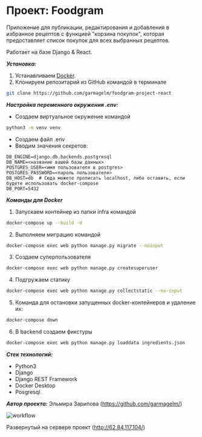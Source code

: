 # Проект: Foodgram
Приложение для публикации, редактирования и добавления в избранное рецептов с функцией "корзина покупок", которая предоставляет список покупок для всех выбранных рецептов.

Работает на базе Django & React.

***Установка:***
1. Устанавливаем [Docker](https://docs.docker.com/engine/install/).
2. Клонируем репозитарий из GitHub командой в терминале 
```bash
git clone https://github.com/garmagelm/foodgram-project-react
```

***Настройка переменного окружения .env:***

* Создаем виртуальное окружение командой 
```bash
python3 -m venv venv
```
* Создаем файл .env
* Вводим значения секретов: 
```
DB_ENGINE=django.db.backends.postgresql
DB_NAME=<название вашей базы данных>
POSTGRES_USER=<имя пользователя в postgres>
POSTGRES_PASSWORD=<пароль пользователя>
DB_HOST=db  # Сюда можете прописать localhost, либо оставить, если будете использовать docker-compose
DB_PORT=5432
```

***Команды для Docker***
1. Запускаем контейнер из папки infra командой
```bash
docker-compose up --build -d
```
2. Выполняем миграцию командой 
```bash
docker-compose exec web python manage.py migrate --noinput
```
3. Создаем суперпользователя 
```bash
docker-compose exec web python manage.py createsuperuser
```
4. Подгружаем статику 
```bash
docker-compose exec web python manage.py collectstatic --no-input
```
5. Команда для остановки запущенных docker-контейнеров и удаление их:
```bash
docker-compose down
```
6. В backend создаем фикстуры 
```bash
docker-compose exec web python manage.py loaddata ingredients.json
```

***Стек технологий:***

* Python3
* Django
* Django REST Framework
* Docker Desktop
* Posgresql

***Автор проекта:***
Эльмира Зарипова (https://github.com/garmagelm/)

![workflow](https://github.com/garmagelm/foodgram-project-react/actions/workflows/foodgram_project.yml/badge.svg)

Развернутый на сервере проект (http://62.84.117.104/)